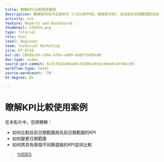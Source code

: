 ```yaml
---
title: 瞭解KPI比較使用案例
description: 瞭解如何在中比較KPI [!UICONTROL 增強型分析] 從目前的日期範圍到先前的日期範圍，以及如何比較具有兩個不同篩選器的重要績效指標。
activity: use
feature: Reports and Dashboards
thumbnail: 335054.png
type: Tutorial
role: User
level: Beginner
team: Technical Marketing
jira: KT-8739
exl-id: 28b85cb9-cb9e-4f0a-ad09-9a0d73d05ed0
doc-type: video
source-git-commit: 6c31f8d2e98ad8cd1880cd03ec0b0e6c0fd9ec09
workflow-type: tm+mt
source-wordcount: '76'
ht-degree: 0%

---
```


# 瞭解KPI比較使用案例

在本影片中，您將瞭解：

* 如何比較目前日期範圍與先前日期範圍的KPI
* 如何變更日期範圍
* 如何將具有兩個不同篩選器的KPI並排比較

>[!VIDEO](https://video.tv.adobe.com/v/335054/?quality=12&learn=on)
